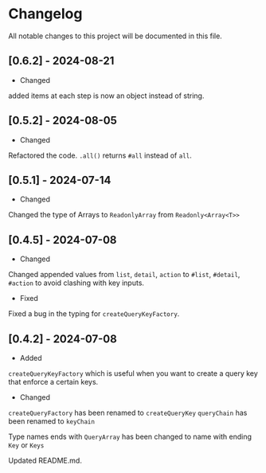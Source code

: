 # Changelog

All notable changes to this project will be documented in this file.

## [0.6.2] - 2024-08-21

- Changed

added items at each step is now an object instead of string.

## [0.5.2] - 2024-08-05

- Changed

Refactored the code.
`.all()` returns `#all` instead of `all`.

## [0.5.1] - 2024-07-14

- Changed

Changed the type of Arrays to `ReadonlyArray` from `Readonly<Array<T>>`

## [0.4.5] - 2024-07-08

- Changed

Changed appended values from `list`, `detail`, `action` to `#list`, `#detail`, `#action` to avoid clashing with key inputs.

- Fixed

Fixed a bug in the typing for `createQueryKeyFactory`.

## [0.4.2] - 2024-07-08

- Added

`createQueryKeyFactory` which is useful when you want to create a query key that enforce a certain keys.

- Changed

`createQueryFactory` has been renamed to `createQueryKey`
`queryChain` has been renamed to `keyChain`

Type names ends with `QueryArray` has been changed to name with ending `Key` or `Keys`

Updated README.md.
